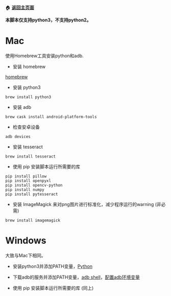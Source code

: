 :house: **[返回主页面](https://github.com/airbirdx/fgo-auto-run)**

**本脚本仅支持python3，不支持python2。**

# Mac

使用Homebrew工具安装python和adb.

* 安装 homebrew
  

[homebrew](https://brew.sh/)

* 安装 python3

```
brew install python3
```

* 安装 adb
  
```
brew cask install android-platform-tools
```

* 检查安卓设备

```
adb devices
```

* 安装 tesseract
  
```
brew install tesseract
```

* 使用 pip 安装脚本运行所需要的库

```
pip install pillow
pip install openpyxl
pip install opencv-python
pip install numpy
pip install pytesseract
```

* 安装 ImageMagick 来对png图片进行标准化，减少程序运行的warning (非必需)

```
brew install imagemagick
```

#  Windows

大致与Mac下相同。

* 安装python3并添加PATH变量，[Python](https://www.python.org/)
* 下载adb的服务并添加PATH变量，[adb shell](http://adbshell.com/downloads)，[配置adb环境变量](https://www.cnblogs.com/cnwutianhao/p/6557571.html)

* 使用 pip 安装脚本运行所需要的库 (同上)